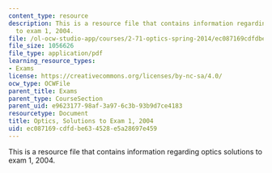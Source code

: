 ```yaml
---
content_type: resource
description: This is a resource file that contains information regarding optics solutions
  to exam 1, 2004.
file: /ol-ocw-studio-app/courses/2-71-optics-spring-2014/ec087169cdfdbe634528e5a28697e459_MIT2_71S14_f04_quiz1_sols.pdf
file_size: 1056626
file_type: application/pdf
learning_resource_types:
- Exams
license: https://creativecommons.org/licenses/by-nc-sa/4.0/
ocw_type: OCWFile
parent_title: Exams
parent_type: CourseSection
parent_uid: e9623177-98af-3a97-6c3b-93b9d7ce4183
resourcetype: Document
title: Optics, Solutions to Exam 1, 2004
uid: ec087169-cdfd-be63-4528-e5a28697e459
---
```

This is a resource file that contains information regarding optics solutions to exam 1, 2004.